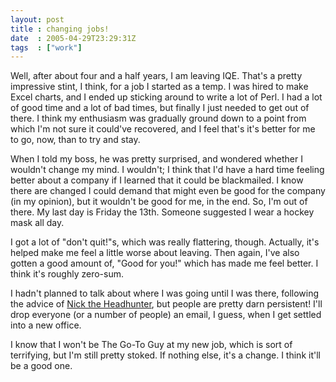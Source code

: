 ```yaml
---
layout: post
title : changing jobs!
date  : 2005-04-29T23:29:31Z
tags  : ["work"]
---
```

Well, after about four and a half years, I am leaving IQE.  That's a pretty impressive stint, I think, for a job I started as a temp.  I was hired to make Excel charts, and I ended up sticking around to write a lot of Perl.  I had a lot of good time and a lot of bad times, but finally I just needed to get out of there.  I think my enthusiasm was gradually ground down to a point from which I'm not sure it could've recovered, and I feel that's it's better for me to go, now, than to try and stay.

When I told my boss, he was pretty surprised, and wondered whether I wouldn't change my mind.  I wouldn't; I think that I'd have a hard time feeling better about a company if I learned that it could be blackmailed.  I know there are changed I could demand that might even be good for the company (in my opinion), but it wouldn't be good for me, in the end.  So, I'm out of there.  My last day is Friday the 13th.  Someone suggested I wear a hockey mask all day.

I got a lot of "don't quit!"s, which was really flattering, though.  Actually, it's helped make me feel a little worse about leaving.  Then again, I've also gotten a good amount of, "Good for you!" which has made me feel better.  I think it's roughly zero-sum.

I hadn't planned to talk about where I was going until I was there, following the advice of <a href='http://asktheheadhunter.com/'>Nick the Headhunter</a>, but people are pretty darn persistent!  I'll drop everyone (or a number of people) an email, I guess, when I get settled into a new office.

I know that I won't be The Go-To Guy at my new job, which is sort of terrifying, but I'm still pretty stoked.  If nothing else, it's a change.  I think it'll be a good one. 
